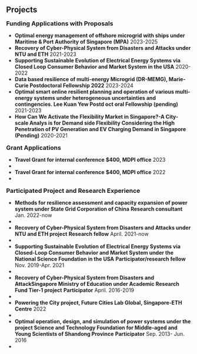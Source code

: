 <h1 id="projects"></h1>

<h2 style="margin: 30px 0px -15px;">Projects<temp style="font-size:15px;"></temp></h2>

<h3 style="margin: 30px 0px 5px;">Funding Applications with Proposals</h3>
<ul>
<li><strong>Optimal energy management of offshore microgrid with ships under Maritime & Port Authority of Singapore (MPA)</strong> 2023-2025</li>
<li><strong>Recovery of Cyber-Physical System from Disasters and Attacks under NTU and ETH</strong> 2021-2023</li>
<li><strong>Supporting Sustainable Evolution of Electrical Energy Systems via Closed Loop Consumer Behavior and Market System in the USA</strong> 2020-2022</li>
<li><strong>Data based resilience of multi-energy Microgrid (DR-MEMG), Marie-Curie Postdoctoral Fellowship 2022</strong> 2023-2024</li>
<li><strong>Optimal smart online resilient planning and operation of various multi-energy systems under heterogeneous uncertainties and contingencies. Lee Kuan Yew Postd oct oral Fellowship (pending)</strong> 2021-2023</li>
<li><strong>How Can We Activate the Flexibility Market in Singapore?-A City-scale Analys is for Demand side Flexibility Considering the High Penetration of PV Generation and EV Charging Demand in Singapore (Pending)</strong> 2020-2021</li>
</ul>

<h3 style="margin: 15px 0px 5px;">Grant Applications</h3>
<ul>
<li><strong>Travel Grant for internal conference</strong>  <strong>$400, MDPI office</strong>  2023<li>
<li><strong>Travel Grant for internal conference</strong>  <strong>$400, MDPI office</strong>  2022<li>
</ul>

<h3 style="margin: 15px 0px 5px;">Participated Project and Research Experience</h3>
<ul>
<li><strong>Methods for resilience assessment and capacity expansion of power system under State Grid Corporation of China</strong>  <strong>Research consultant</strong>  Jan. 2022-now<li>
<li><strong>Recovery of Cyber-Physical System from Disasters and Attacks under NTU and ETH project</strong>  <strong>Research fellow</strong>  April. 2021-now<li>
<li><strong>Supporting Sustainable Evolution of Electrical Energy Systems via Closed-Loop Consumer Behavior and Market System under the National Science Foundation in the USA</strong>  <strong>Participator/research fellow</strong>  Nov. 2019-Apr. 2021<li>
<li><strong>Recovery of Cyber-Physical System from Disasters and AttackSingapore Ministry of Education under Academic Research Fund Tier-1 project</strong>  <strong>Participator</strong>  April. 2016-2019<li>
<li><strong>Powering the City project, Future Cities Lab Global, Singapore-ETH Centre</strong>  2022<li>
<li><strong>Optimal operation, design, and simulation of power systems under the project Science and Technology Foundation for Middle-aged and Young Scientists of Shandong Province</strong>  <strong>Participator</strong>  Sep. 2013- Jun. 2016<li>
</ul>




















<!-- <div class="publications">
<ol class="bibliography">

{% for link in site.data.projects.main %}

<li>
<div class="pub-row">
  <div class="col-sm-3 abbr" style="position: relative;padding-right: 15px;padding-left: 15px;">
    <img src="{{ link.image }}" class="teaser img-fluid z-depth-1" style="width=100;height=40%">
            <abbr class="badge">{{ link.project_short }}</abbr>
  </div>
  <div class="col-sm-9" style="position: relative;padding-right: 15px;padding-left: 20px;">
      <div class="title"><a href="{{ link.web }}">{{ link.title }}</a></div>
      <div class="author">{{ link.authors }}</div>
      <div class="author">{{ link.abstract }}</div>
      <div class="periodical"><em>{{ link.project }}</em>
      </div>
    <div class="links">
      {% if link.pdf %} 
      <a href="{{ link.pdf }}" class="btn btn-sm z-depth-0" role="button" target="_blank" style="font-size:12px;">PDF</a>
      {% endif %}
      {% if link.code %} 
      <a href="{{ link.code }}" class="btn btn-sm z-depth-0" role="button" target="_blank" style="font-size:12px;">Code</a>
      {% endif %}
      {% if link.page %} 
      <a href="{{ link.page }}" class="btn btn-sm z-depth-0" role="button" target="_blank" style="font-size:12px;">Project Page</a>
      {% endif %}
      {% if link.bibtex %} 
      <a href="{{ link.bibtex }}" class="btn btn-sm z-depth-0" role="button" target="_blank" style="font-size:12px;">BibTex</a>
      {% endif %}
      {% if link.web %} 
      <a href="{{ link.web }}" class="btn btn-sm z-depth-0" role="button" target="_blank" style="font-size:12px;">Website</a>
      {% endif %}
      {% if link.notes %}
      <strong> <i style="color:#e74d3c">{{ link.notes }}</i></strong>
      {% endif %}
      {% if link.others %} 
      {{ link.others }}
      {% endif %}
    </div>
  </div>
</div>
</li>

<br>

{% endfor %}

 -->
